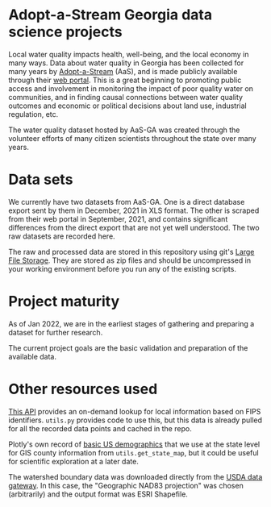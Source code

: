 # Adopt-a-Stream Georgia data science projects

Local water quality impacts health, well-being, and the local economy in many ways. Data about water quality in Georgia has been collected for many years by [Adopt-a-Stream](https://adoptastream.georgia.gov/) (AaS), and is made publicly available through their [web portal](http://aas.gaepd.org). This is a great beginning to promoting public access and involvement in monitoring the impact of poor quality water on communities, and in finding causal connections between water quality outcomes and economic or political decisions about land use, industrial regulation, etc.

The water quality dataset hosted by AaS-GA was created through the volunteer efforts of many citizen scientists throughout the state over many years.

# Data sets

We currently have two datasets from AaS-GA. One is a direct database export sent by them in December, 2021 in XLS format. The other is scraped from their web portal in September, 2021, and contains significant differences from the direct export that are not yet well understood. The two raw datasets are recorded here.

The raw and processed data are stored in this repository using git's [Large File Storage](https://docs.github.com/en/repositories/working-with-files/managing-large-files/about-large-files-on-github). They are stored as zip files and should be uncompressed in your working environment before you run any of the existing scripts.

# Project maturity

As of Jan 2022, we are in the earliest stages of gathering and preparing a dataset for further research.

The current project goals are the basic validation and preparation of the available data.

# Other resources used

[This API](https://geo.fcc.gov/api/census/) provides an on-demand lookup for local information based on FIPS identifiers. `utils.py` provides code to use this, but this data is already pulled for all the recorded data points and cached in the repo.

Plotly's own record of [basic US demographics](https://raw.githubusercontent.com/plotly/datasets/master/minoritymajority.csv) that we use at the state level for GIS county information from `utils.get_state_map`, but it could be useful for scientific exploration at a later date.

The watershed boundary data was downloaded directly from the [USDA data gateway](https://datagateway.nrcs.usda.gov/). In this case, the "Geographic NAD83 projection" was chosen (arbitrarily) and the output format was ESRI Shapefile.
